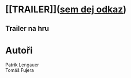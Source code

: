 # [[TRAILER]]([sem dej odkaz](https://studio.youtube.com/channel/UCY6BZBiPLMPx2KvCz0aJVjg/videos/upload?filter=%5B%5D&sort=%7B"columnType"%3A"date"%2C"sortOrder"%3A"DESCENDING"%7D))
## Trailer na hru
# Autoři
Patrik Lengauer <br>
Tomáš Fujera
